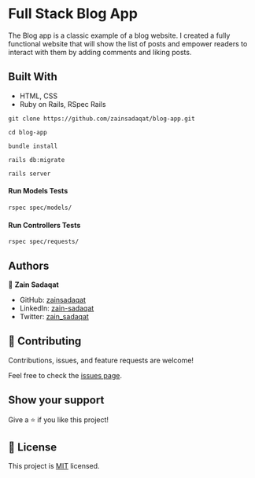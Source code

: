 # Full Stack Blog App

The Blog app is a classic example of a blog website. I created a fully functional website that will show the list of posts and empower readers to interact with them by adding comments and liking posts.

## Built With

- HTML, CSS
- Ruby on Rails, RSpec Rails

`git clone https://github.com/zainsadaqat/blog-app.git`

`cd blog-app`

`bundle install`

`rails db:migrate`

`rails server`

#### Run Models Tests

`rspec spec/models/`

#### Run Controllers Tests

`rspec spec/requests/`

## Authors

👤 **Zain Sadaqat**

- GitHub: [zainsadaqat](https://github.com/zainsadaqat)
- LinkedIn: [zain-sadaqat](https://www.linkedin.com/in/zain-sadaqat/)
- Twitter: [zain_sadaqat](https://www.twitter.com/in/zain_sadaqat/)

## 🤝 Contributing

Contributions, issues, and feature requests are welcome!

Feel free to check the [issues page](../../issues/).

## Show your support

Give a ⭐️ if you like this project!

## 📝 License

This project is [MIT](./MIT.md) licensed.
